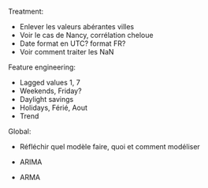 Treatment:
- Enlever les valeurs abérantes villes
- Voir le cas de Nancy, corrélation cheloue
- Date format en UTC? format FR?
- Voir comment traiter les NaN

Feature engineering:
- Lagged values 1, 7
- Weekends, Friday?
- Daylight savings
- Holidays, Férié, Aout
- Trend

Global:
- Réfléchir quel modèle faire, quoi et comment modéliser

- ARIMA
- ARMA